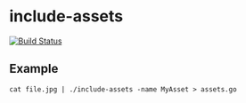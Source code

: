 # include-assets

[![Build Status](https://travis-ci.com/christophwitzko/include-assets.svg?token=UdnpNRsQPVxpTPh6DNqo&branch=master)](https://travis-ci.com/christophwitzko/include-assets)

## Example
```
cat file.jpg | ./include-assets -name MyAsset > assets.go
```
